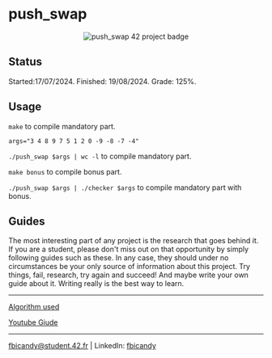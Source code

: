 # push_swap 

<p align="center">
  <img src="https://github.com/FreddyBicandy50/42draft/blob/main/42_badges/push_swape.png" alt="push_swap 42 project badge"/>
</p>

## Status
Started:17/07/2024.
Finished: 19/08/2024.
Grade: 125%.

## Usage
``make`` to compile mandatory part.

``args="3 4 8 9 7 5 1 2 0 -9 -8 -7 -4"``

``./push_swap $args | wc -l`` to compile mandatory part.

``make bonus`` to compile bonus part.

``./push_swap $args | ./checker $args`` to compile mandatory part with bonus.
## Guides

The most interesting part of any project is the research that goes behind it. If you are a student, please don't miss out on that opportunity by simply following guides such as these. In any case, they should under no circumstances be your only source of information about this project. Try things, fail, research, try again and succeed! And maybe write your own guide about it. Writing really is the best way to learn.

---
[Algorithm used](https://medium.com/@ayogun/push-swap-c1f5d2d41e97)

[Youtube Giude](https://www.youtube.com/watch?v=wRvipSG4Mmk)


---

fbicandy@student.42.fr | LinkedIn: [fbicandy](https://www.linkedin.com/in/freddy-bicandy/)